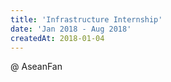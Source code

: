 ```yaml
---
title: 'Infrastructure Internship'
date: 'Jan 2018 - Aug 2018'
createdAt: 2018-01-04
---
```

@ <span class="tw-text-red-500">AseanFan</span>
